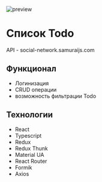 ![preview](https://github.com/pv18/todo-v2.0/blob/main/public/img/preview.jpg)
# Список Todo

API - social-network.samuraijs.com

## Функционал

* Логинизация
* CRUD операции
* возможность фильтрации Todo

## Технологии

* React
* Typescript
* Redux
* Redux Thunk
* Material UA
* React Router
* Formik
* Axios
